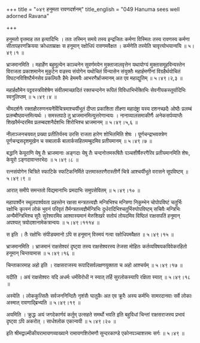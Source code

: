 +++
title = "०४९ हनुमता रावणदर्शनम्"
title_english = "049 Hanuma sees well adorned Ravana"

+++


हनुमतो वृत्तमाह तत इत्यादिभिः । ततः तस्मिन् समये तस्य इन्द्रजितः कर्मणा
विस्मितः तस्य रावणस्य कर्मणा सीतापहरणक्रियया क्रोधताम्राक्षः स हनूमान्
रक्षोधिपं रावणमवैक्षत । कर्मणेति तस्येति चावृत्त्योभयान्वयि  ॥  ५।४९।१
 ॥   

  

भ्राजमानमिति । महार्हेण बहुमूल्येन काञ्चनेन सुवर्णमयेन मुक्ताजालवृत्तेन
यथायोग्यं मुक्तासमूहविन्यस्तेन विराजता प्रकाशमानेन मुकुटेन वज्रस्य
संयोगेन यथोचितं विन्यासेन संयुक्तैः महार्हमणीनां विग्रहैर्थयोचितं
विघटनविशिष्टैर्मनसेव प्रकल्पितैः हैमेः हेममयैः आभरणैर्भ्राजमानम् अत एव
महाद्युतिम्  ॥  ५।४९।२,३  ॥   

  

महार्हक्षौमेन पट्टवस्त्रविशेषेण संवीतमाच्छादितं रक्तचन्दनेन रूपितं
विविधाभिर्भक्तिभिः सेवनीयकस्तूर्यादिभिः स्वनुलिप्तम्  ॥  ५।४९।४  ॥   

  

भीमदर्शनैः रक्ताक्षैररुणनयनैर्विचित्रमाश्चर्यीभूतं दीप्ता प्रकाशिता
तीक्ष्णा महादंष्ट्रा यस्य दशनच्छदैः ओष्ठैः प्रलम्बं
प्रलम्बौष्ठवन्तमित्यर्थः । समस्तपाठे तु भ्राजमानमित्युत्तरेणान्वयः ।
नानाव्यालसमाकीर्णैः अनेकसर्पव्याप्तैः शिखरैर्मन्दरमिव प्रलम्बदशनैर्दशभिः
शिरोभिश्च भ्राजमानम्  ॥  ५।४९।५,६  ॥   

  

नीलाञ्जनचयवत् प्रख्या प्रतीतिर्यस्य उरसि राजता हारेण शोभितमिति शेषः ।
पूर्णचन्द्राभवक्त्रेण पूर्णचन्द्रसदृशमूखेन च सबालार्कं
बालार्कसहितमम्बुदमिव प्रतीयमानम्  ॥  ५।४९।७  ॥   

  

बद्धानि केयूराणि येषु तैः भ्राजमानाः अङ्गदाः येषु तैः चन्दनोत्तमरूषितैः
पञ्चशीर्षैरुरगैरिव प्रतीयमानमिति शेषः, केयूरो ऽङ्गदावान्तरभेदः  ॥  ५।४९।८
 ॥   

  

रत्नसंयोगेन चित्रिते स्फाटिके स्फटिकनिर्मिते उत्तमास्तरणैरास्तीर्णे
चित्रे आश्चर्यीभूते वरासने सूपविष्टम्  ॥  ५।४९।९  ॥   

  

आरात् समीपे समन्ततो विद्यमानाभिः प्रमदाभिः समुपसेवितम्  ॥  ५।४९।१०  ॥   

  

महापार्श्वेन स्थूलपार्श्ववता प्रहस्तेन रक्षसा मन्त्रतत्त्वज्ञैः
मन्त्रिभिश्च मन्त्रिणा निकुम्भेन चोपोपविष्टं चतुर्भिः रक्षोभिः कृत्स्नं
लोकं भुवनं परिवृतं तैर्मन्त्रतत्त्वज्ञैर्मन्त्रिभिः
दुर्धरादिभिश्चतुर्भिरुपोपविष्टम् सचिवैः मन्त्रिभिः अन्यैर्मन्त्रिभिश्च
सुरैः सुरेश्वरमिव आश्वास्यमानं मेरुशिखरे सतोयं तोयदमिव विष्ठितं
राक्षसपतिं हनूमान् अपश्यत् त्रयोदशानामेकत्रान्वयः  ॥  ५।४९।१११४  ॥   

  

स इति । तैः रक्षोभिः संपीड्यमानो ऽपि स हनूमान् विस्मयं गत्वा
रक्षोधिपमवैक्षत  ॥  ५।४९।१५  ॥   

  

भ्राजमानमिति । भ्राजमानं राक्षसेश्वरं दृष्ट्वा तस्य राक्षसेश्वरस्य तेजसा
मोहितः कर्तव्यविषयकविवेकरहितो हनूमान् चिन्तयामास  ॥  ५।४९।१६  ॥   

  

चिन्ताकारमाह अहो इति । राक्षसराजस्य रूपादिसर्वलक्षणयुक्तता च अहो
आश्चर्यम्  ॥  ५।४९।१७  ॥   

  

यदीति । अयं राक्षसेश्वरः यदि अधर्मः धर्मविरोधी न स्यात् तर्हि
सुरलोकस्यापि रक्षिता स्यात्  ॥  ५।४९।१८  ॥   

  

अस्येति । लोककुत्सितैः सर्वजननिन्दितैः नृशंसैः घातुकैः अत एव क्रूरैः
अस्य कर्मभिः सामरदानवाः सर्वे लोकाः अस्मात् रावणाद्ब्रिभ्यति  ॥  ५।४९।१९
 ॥   

  

अयमिति । क्रुद्धः अयं जगदेकार्णवं कर्तुम् उत्सहते समर्थो भवति इति
बहुविधां चिन्तां राक्षसराजस्य प्रभावं दृष्ट्वा ऽपि अकरोत् । सार्धश्लोक
एकान्वयी  ॥  ५।४९।२० ॥   

  

इति श्रीमद्वाल्मीकीयरामायणव्याख्याने रामायणशिरोमणौ सुन्दरकाण्डे
एकोनपञ्चाशत्तमः सर्गः  ॥  ५।४९  ॥   

  


